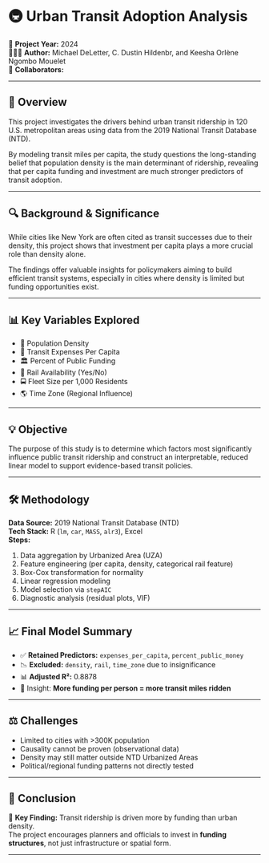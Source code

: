 # 🚇 Urban Transit Adoption Analysis

📅 **Project Year:** 2024  
👩🏽‍💻 **Author:** Michael DeLetter, C. Dustin Hildenbr, and Keesha Orlène Ngombo Mouelet  
🤝 **Collaborators:**  

---

## 📌 Overview

This project investigates the drivers behind urban transit ridership in 120 U.S. metropolitan areas using data from the 2019 National Transit Database (NTD).

By modeling transit miles per capita, the study questions the long-standing belief that population density is the main determinant of ridership, revealing that per capita funding and investment are much stronger predictors of transit adoption.

---

## 🔍 Background & Significance

While cities like New York are often cited as transit successes due to their density, this project shows that investment per capita plays a more crucial role than density alone.

The findings offer valuable insights for policymakers aiming to build efficient transit systems, especially in cities where density is limited but funding opportunities exist.

---

## 📊 Key Variables Explored

- 🧍 Population Density  
- 💸 Transit Expenses Per Capita  
- 🏛️ Percent of Public Funding  
- 🚈 Rail Availability (Yes/No)  
- 🚍 Fleet Size per 1,000 Residents  
- 🌎 Time Zone (Regional Influence)

---

## 💡 Objective

The purpose of this study is to determine which factors most significantly influence public transit ridership and construct an interpretable, reduced linear model to support evidence-based transit policies.

---

## 🛠️ Methodology

**Data Source:** 2019 National Transit Database (NTD)  
**Tech Stack:** R (`lm`, `car`, `MASS`, `alr3`), Excel  
**Steps:**
1. Data aggregation by Urbanized Area (UZA)
2. Feature engineering (per capita, density, categorical rail feature)
3. Box-Cox transformation for normality
4. Linear regression modeling
5. Model selection via `stepAIC`
6. Diagnostic analysis (residual plots, VIF)

---

## 📈 Final Model Summary

- ✅ **Retained Predictors:** `expenses_per_capita`, `percent_public_money`  
- 📉 **Excluded:** `density`, `rail`, `time_zone` due to insignificance  
- 📊 **Adjusted R²:** 0.8878  
- 🔎 Insight: **More funding per person = more transit miles ridden**

---

## ⚖️ Challenges

- Limited to cities with >300K population  
- Causality cannot be proven (observational data)  
- Density may still matter outside NTD Urbanized Areas  
- Political/regional funding patterns not directly tested

---

## 🧠 Conclusion

📢 **Key Finding:** Transit ridership is driven more by funding than urban density.  
The project encourages planners and officials to invest in **funding structures**, not just infrastructure or spatial form.

---

